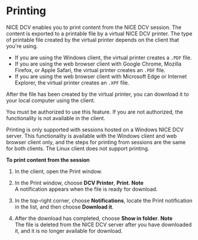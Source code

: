# Printing<a name="using-print"></a>

NICE DCV enables you to print content from the NICE DCV session\. The content is exported to a printable file by a virtual NICE DCV printer\. The type of printable file created by the virtual printer depends on the client that you're using\. 
+ If you are using the Windows client, the virtual printer creates a `.PDF` file\.
+ If you are using the web browser client with Google Chrome, Mozilla Firefox, or Apple Safari, the virtual printer creates an `.PDF` file\.
+ If you are using the web browser client with Microsoft Edge or Internet Explorer, the virtual printer creates an `.XPF` file\.

After the file has been created by the virtual printer, you can download it to your local computer using the client\.

You must be authorized to use this feature\. If you are not authorized, the functionality is not available in the client\.

Printing is only supported with sessions hosted on a Windows NICE DCV server\. This functionality is available with the Windows client and web browser client only, and the steps for printing from sessions are the same for both clients\. The Linux client does not support printing\.

**To print content from the session**

1. In the client, open the Print window\.

1. In the Print window, choose **DCV Printer**, **Print**\.
**Note**  
A notification appears when the file is ready for download\.

1. In the top\-right corner, choose **Notifications**, locate the Print notification in the list, and then choose **Download it**\.

1. After the download has completed, choose **Show in folder**\.
**Note**  
The file is deleted from the NICE DCV server after you have downloaded it, and it is no longer available for download\.